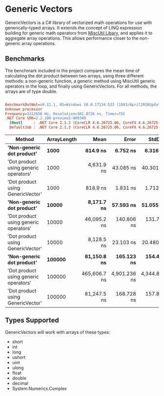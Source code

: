 Generic Vectors
===================

GenericVectors is a C# library of vectorized math operations for use with generically-typed arrays. 
It extends the concept of LINQ expression building for generic math operators from [MiscUtil Libary](http://jonskeet.uk/csharp/miscutil/),
and applies it to aggregate array operations. This allows performance closer to the non-generic array operations.



Benchmarks
----------
The benchmark included in the project compares the mean time of calculating the dot product 
between two arrays, using three different methods: a non-generic function, 
a generic method using MiscUtil generic operators in the loop, and finally using GenericVectors.
For all methods, the arrays are of type double.

``` ini

BenchmarkDotNet=v0.11.1, OS=Windows 10.0.17134.523 (1803/April2018Update/Redstone4)
Unknown processor
Frequency=3312656 Hz, Resolution=301.8726 ns, Timer=TSC
.NET Core SDK=2.2.100-preview1-009349
  [Host]     : .NET Core 2.1.3 (CoreCLR 4.6.26725.06, CoreFX 4.6.26725.05), 64bit RyuJIT
  DefaultJob : .NET Core 2.1.3 (CoreCLR 4.6.26725.06, CoreFX 4.6.26725.05), 64bit RyuJIT


```
|                                Method | ArrayLength |         Mean |        Error |       StdDev |
|-------------------------------------- |------------ |-------------:|-------------:|-------------:|
|             **&#39;Non-generic dot product&#39;** |        **1000** |     **814.9 ns** |     **6.752 ns** |     **6.316 ns** |
| &#39;Dot product using generic operators&#39; |        1000 |   4,631.9 ns |    43.085 ns |    40.301 ns |
|     &#39;Dot product using GenericVector&#39; |        1000 |     818.9 ns |     1.831 ns |     1.712 ns |
|             **&#39;Non-generic dot product&#39;** |       **10000** |   **8,171.7 ns** |    **57.593 ns** |    **51.055 ns** |
| &#39;Dot product using generic operators&#39; |       10000 |  46,095.2 ns |   140.806 ns |   131.710 ns |
|     &#39;Dot product using GenericVector&#39; |       10000 |   8,128.5 ns |    23.103 ns |    20.480 ns |
|             **&#39;Non-generic dot product&#39;** |      **100000** |  **81,150.8 ns** |   **165.123 ns** |   **154.457 ns** |
| &#39;Dot product using generic operators&#39; |      100000 | 465,606.7 ns | 4,901.236 ns | 4,344.818 ns |
|     &#39;Dot product using GenericVector&#39; |      100000 |  81,247.5 ns |   168.728 ns |   157.828 ns |





Types Supported
---------------
GenericVectors will work with arrays of these types:
* short
* int
* long
* ushort
* uint
* ulong
* float
* double
* decimal
* System.Numerics.Complex
